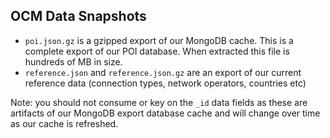 OCM Data Snapshots
---------------
- `poi.json.gz` is a gzipped export of our MongoDB cache. This is a complete export of our POI database. When extracted this file is hundreds of MB in size.
- `reference.json` and `reference.json.gz` are an export of our current reference data (connection types, network operators, countries etc)

Note: you should not consume or key on the `_id` data fields as these are artifacts of our MongoDB export database cache and will change over time as our cache is refreshed.
